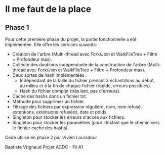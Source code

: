 # Il me faut de la place

## Phase 1

Pour cette première phase du projet, la partie fonctionnelle a été implémentée.
Elle offre les services suivants:

* Création de l'arbre (Multi-thread avec Fork/Join et WalkFileTree + Filtre + Profondeur max).
* Collecte des doublons indépendante de la construction de l'arbre (Multi-thread avec Fork/Join et WalkFileTree + Filtre + Profondeur max).
* Deux sortes de hash implémentées :
  * Indépendant de la taille du fichier prenant 3 échantillons au début, au milieu et à la fin de chaque fichier (rapide, erreurs possibles).
  * Hash du fichier complet (très lent, pas d'erreurs).
* Cache des hashs dans un fichier txt.
* Méthode pour supprimer un fichier.
* Filtrage des fichiers par expression régulière, nom, nom refusé, extentions, extensions refusées, date et poids.
* Singleton pour stocker les erreurs d'accès aux fichiers.
* Singleton pour stocker les paramètres (pour l'instant que le chemin vers le fichier cache des hashs).

Code utilisé en phase 2 par Vivien Louradour

Baptiste Vrignaud
Projet ACDC - Fil A1
